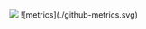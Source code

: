 <img src="https://img.shields.io/liberapay/receives/FSCorrupt.svg?logo=liberapay">
![metrics](./github-metrics.svg)
